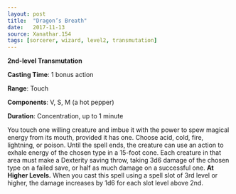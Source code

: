 ```yaml
---
layout: post
title:  "Dragon’s Breath"
date:   2017-11-13
source: Xanathar.154
tags: [sorcerer, wizard, level2, transmutation]
---
```


**2nd-level Transmutation**

**Casting Time**: 1 bonus action

**Range**: Touch

**Components**: V, S, M (a hot pepper)

**Duration**: Concentration, up to 1 minute

You touch one willing creature and imbue it with the power to spew magical energy from its mouth, provided it has one. Choose acid, cold, fire, lightning, or poison. Until the spell ends, the creature can use an action to exhale energy of the chosen type in a 15-foot cone. Each creature in that area must make a Dexterity saving throw, taking 3d6 damage of the chosen type on a failed save, or half as much damage on a successful one.
**At Higher Levels.** When you cast this spell using a spell slot of 3rd level or higher, the damage increases by 1d6 for each slot level above 2nd. 
